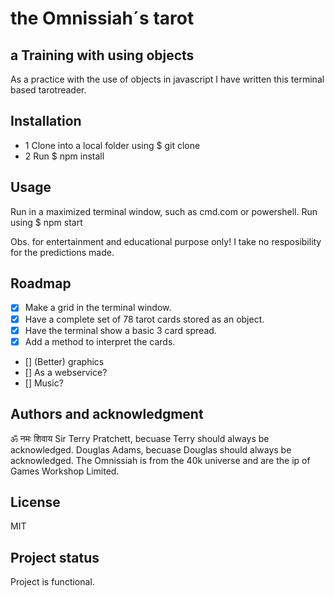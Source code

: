 # the Omnissiah´s tarot

## a Training with using objects
As a practice with the use of objects in javascript I have written this terminal based tarotreader.

## Installation
- 1 Clone into a local folder using $ git clone
- 2 Run $ npm install

## Usage
Run in a maximized terminal window, such as cmd.com or powershell.
Run using $ npm start

Obs. for entertainment and educational purpose only! I take no resposibility for the predictions made.

## Roadmap
- [x] Make a grid in the terminal window.
- [x] Have a complete set of 78 tarot cards stored as an object.
- [x] Have the terminal show a basic 3 card spread.
- [x] Add a method to interpret the cards.
- [] (Better) graphics
- [] As a webservice?
- [] Music?

## Authors and acknowledgment
ॐ नमः शिवाय
Sir Terry Pratchett, becuase Terry should always be acknowledged.
Douglas Adams, becuase Douglas should always be acknowledged.
The Omnissiah is from the 40k universe and are the ip of Games Workshop Limited.

## License
MIT

## Project status
Project is functional.
